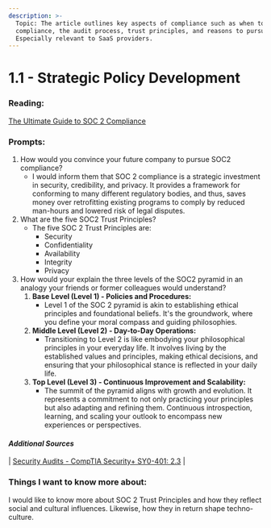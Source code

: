 ```yaml
---
description: >-
  Topic: The article outlines key aspects of compliance such as when to consider
  compliance, the audit process, trust principles, and reasons to pursue it.
  Especially relevant to SaaS providers.
---
```


# 1.1 - Strategic Policy Development

### Reading:

[The Ultimate Guide to SOC 2 Compliance](https://www.vendr.com/blog/soc-2-compliance-guide)

### Prompts:

1. How would you convince your future company to pursue SOC2 compliance?
   * I would inform them that SOC 2 compliance is a strategic investment in security, credibility, and privacy. It provides a framework for conforming to many different regulatory bodies, and thus, saves money over retrofitting existing programs to comply by reduced man-hours and lowered risk of legal disputes.
2. What are the five SOC2 Trust Principles?
   * The five SOC 2 Trust Principles are:&#x20;
     * Security
     * Confidentiality
     * Availability
     * Integrity
     * Privacy
3. How would your explain the three levels of the SOC2 pyramid in an analogy your friends or former colleagues would understand?
   1. **Base Level (Level 1) - Policies and Procedures:**
      * Level 1 of the SOC 2 pyramid is akin to establishing ethical principles and foundational beliefs. It's the groundwork, where you define your moral compass and guiding philosophies.
   2. **Middle Level (Level 2) - Day-to-Day Operations:**
      * Transitioning to Level 2 is like embodying your philosophical principles in your everyday life. It involves living by the established values and principles, making ethical decisions, and ensuring that your philosophical stance is reflected in your daily life.
   3. **Top Level (Level 3) - Continuous Improvement and Scalability:**
      * The summit of the pyramid aligns with growth and evolution. It represents a commitment to not only practicing your principles but also adapting and refining them. Continuous introspection, learning, and scaling your outlook to encompass new experiences or perspectives.

#### _Additional Sources_

\| [Security Audits - CompTIA Security+ SY0-401: 2.3](https://www.youtube.com/watch?v=FrzpyLZYKxo\&ab\_channel=ProfessorMesser) |

### Things I want to know more about:

I would like to know more about SOC 2 Trust Principles and how they reflect social and cultural influences. Likewise, how they in return shape techno-culture.
